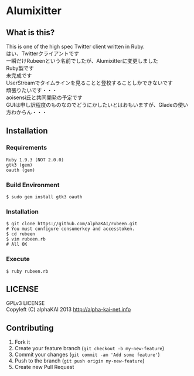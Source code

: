 # Alumixitter

## What is this?
This is one of the high spec Twitter client written in Ruby.  
はい、Twitterクライアントです  
一瞬だけRubeenという名前でしたが、Alumixitterに変更しました  
Ruby製です  
未完成です  
UserStreamでタイムラインを見ることと登校することしかできないです  
頑張りたいです・・・  
aoisensi氏と共同開発の予定です  
GUIは申し訳程度のものなのでどうにかしたいとはおもいますが、Gladeの使い方わからん・・・  
  
  
## Installation
### Requirements
    Ruby 1.9.3 (NOT 2.0.0)  
    gtk3 (gem)  
    oauth (gem)
### Build Environment
    $ sudo gem install gtk3 oauth
### Installation
    $ git clone https://github.com/alphaKAI/rubeen.git  
    # You must configure consumerkey and accesstoken.
    $ cd rubeen  
    $ vim rubeen.rb  
    # All OK  
### Execute
    $ ruby rubeen.rb  
  
  
## LICENSE
GPLv3 LICENSE  
Copyleft (C) alphaKAI 2013 http://alpha-kai-net.info  
  
  
## Contributing
1. Fork it  
2. Create your feature branch (`git checkout -b my-new-feature`)  
3. Commit your changes (`git commit -am 'Add some feature'`)  
4. Push to the branch (`git push origin my-new-feature`)  
5. Create new Pull Request  
